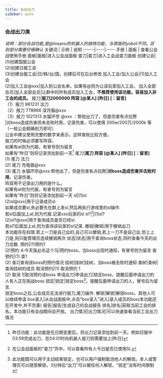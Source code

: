 ```yaml
---
title: 会战出刀
sidebar: auto
---
```


### 会战出刀类
<i>说明：部分会战功能,是@linepro的机器人的独特功能，与原版的yobot不同。区别部分需要仔细确认</i>
关键词 | 示例 | 说明
:-----|:----|:----
 手册 | 面板 | 查看公会战使用手册
 面板|面板|进入公会战面板
 查刀|查刀|进入工会战查刀面板
 创建公会|(1)创建国服公会<br>(2)创建日服工会<br>(3)创建台服工会|日/韩/台/国，创建后可在后台修改
 加入工会/加入公会|(1)加入工会<br>(2)加入工会@xxx|加入到公会名单。如果有@则为让该玩家加入工会。
 加入全部会员|加入全部会员|让群中的所有成员加入工会，<b>不推荐使用该功能，容易加入非工会的成员。</b>
报刀|<b>报刀2000000 阵容 [@某人] [昨日] [：留言]</b><br>（1）报刀 981231 法刀<br>（2）报刀 778966 深月猫@xxx<br>（3）报刀 1021313 水猫环奈 @xxx ：帮他出刀了，但是伤害有点拉胯<br>|对boss造成伤害但未击败时用，记录伤害，可以使用 200w/200万/2000k 等（一般公会精确到万即可）<br>公会中建议使用完整的数字来表示。这样查账比较方便。<br>报刀的时候必须要写阵容。<br>如果有at则为代报，有冒号则为留言<br>如果有“昨日”则将记录添加到前一天[^昨日功能]
 尾刀|<b>尾刀 阵容 [@某人] [昨日] [：留言]</b><br>(1)	尾刀 法刀<br>(2)	尾刀 充电狼@xxx<br>(3)	尾刀 水猫环奈@xxx:帮他出了，但是伤害有点拉胯|<b>对boss造成伤害并击败时用</b>，记录伤害。<br>阵容用于记录出刀用的是什么。<br>如果有at则为代报，有冒号则为留言<br>如果有“昨日”则将记录添加到前一天
 sl|(1)sl<br>(2)sl@xxx|用于记录成员sl.<br>如果成员要sl,务必要先在群上发sl,然后再执行游戏里的sl操作.<br>若sl后面加上at,则为代报.记录xxx玩家的sl
 sl?[^sl?]|(1)sl?<br>(2)sl?@xxx|用于查询成员是否已经sl.<br>若sl?后面加上at,则为查询该玩家的sl记录.
 撤销|撤销|用于撤销出刀.<br>本功能存在权限.若上一刀是自己出的,自己可以撤销,若上一刀不是自己出,但上上刀是,则只能管理员连续撤销两次
 状态|状态|用于查询boss状态,同时查看今天的出刀总数.
 预约|(1)预约1<br>(2)预约 4:今天我必杀这个马|预约boss，当boss出现时通知，有冒号则为留言
 查预约|(1)	查1<br>(2)	查2|查询该boss的预约情况
 挂树|挂树|挂树，当boss被击败时通知
 查树|查树|查询挂树的成员
 取消预约|(1)	取消预约 1<br>(2)	取消 1|取消预约该boss
 申请出刀|申请出刀|锁定boss，提醒后面申请出刀的人有人正在挑战boss
 锁定|锁定|锁定boss[^锁定功能]，提醒后面申请出刀的人，冒号后为留言.<br>锁定boss之后,公会成员无法进行报刀,尾刀操作.
 解锁|解锁|解锁boss，其他人可以继续申请
 box录入|从会战面板中,点击”box录入”进入|录入成员的box(本功能还在开发中,并不完善)
 报告|报告|生成自己的会战报告
 排名|排名|获取当前工会的排名，本功能只有会战期间会开放。
 出刀情况|出刀情况|可以快速查看当前工会出刀情况




[^昨日功能]:昨日功能：此功能是在日期变更后，将出刀记录添加到前一天。例如日服中03:59完成出刀，在04:01时向机器人报刀则需要加上[昨日]
[^sl?]:在公会战面板的“查刀”页中，可以查看所有人今日是否已使用SL
[^锁定功能]:此功能既可以用于主动结束锁定，也可以用户强制取消他人的解锁。本人或管理员可以随意解锁，3分钟后“出刀”可以被任何人解锁，“锁定”没有时间限制
